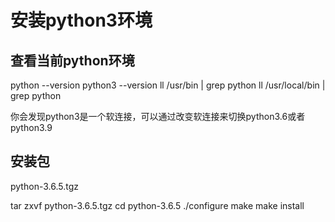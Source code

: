 # 安装python3环境

## 查看当前python环境
python --version
python3 --version
ll /usr/bin | grep python
ll /usr/local/bin | grep python

你会发现python3是一个软连接，可以通过改变软连接来切换python3.6或者python3.9

## 安装包
python-3.6.5.tgz

tar zxvf python-3.6.5.tgz
cd python-3.6.5
./configure
make
make install


